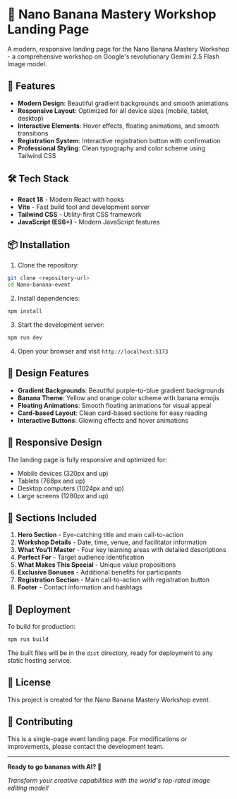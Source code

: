# 🍌 Nano Banana Mastery Workshop Landing Page

A modern, responsive landing page for the Nano Banana Mastery Workshop - a comprehensive workshop on Google's revolutionary Gemini 2.5 Flash Image model.

## 🚀 Features

- **Modern Design**: Beautiful gradient backgrounds and smooth animations
- **Responsive Layout**: Optimized for all device sizes (mobile, tablet, desktop)
- **Interactive Elements**: Hover effects, floating animations, and smooth transitions
- **Registration System**: Interactive registration button with confirmation
- **Professional Styling**: Clean typography and color scheme using Tailwind CSS

## 🛠️ Tech Stack

- **React 18** - Modern React with hooks
- **Vite** - Fast build tool and development server
- **Tailwind CSS** - Utility-first CSS framework
- **JavaScript (ES6+)** - Modern JavaScript features

## 📦 Installation

1. Clone the repository:
```bash
git clone <repository-url>
cd Nano-banana-event
```

2. Install dependencies:
```bash
npm install
```

3. Start the development server:
```bash
npm run dev
```

4. Open your browser and visit `http://localhost:5173`

## 🎨 Design Features

- **Gradient Backgrounds**: Beautiful purple-to-blue gradient backgrounds
- **Banana Theme**: Yellow and orange color scheme with banana emojis
- **Floating Animations**: Smooth floating animations for visual appeal
- **Card-based Layout**: Clean card-based sections for easy reading
- **Interactive Buttons**: Glowing effects and hover animations

## 📱 Responsive Design

The landing page is fully responsive and optimized for:
- Mobile devices (320px and up)
- Tablets (768px and up)
- Desktop computers (1024px and up)
- Large screens (1280px and up)

## 🎯 Sections Included

1. **Hero Section** - Eye-catching title and main call-to-action
2. **Workshop Details** - Date, time, venue, and facilitator information
3. **What You'll Master** - Four key learning areas with detailed descriptions
4. **Perfect For** - Target audience identification
5. **What Makes This Special** - Unique value propositions
6. **Exclusive Bonuses** - Additional benefits for participants
7. **Registration Section** - Main call-to-action with registration button
8. **Footer** - Contact information and hashtags

## 🚀 Deployment

To build for production:

```bash
npm run build
```

The built files will be in the `dist` directory, ready for deployment to any static hosting service.

## 📄 License

This project is created for the Nano Banana Mastery Workshop event.

## 🤝 Contributing

This is a single-page event landing page. For modifications or improvements, please contact the development team.

---

**Ready to go bananas with AI? 🍌**

*Transform your creative capabilities with the world's top-rated image editing model!*